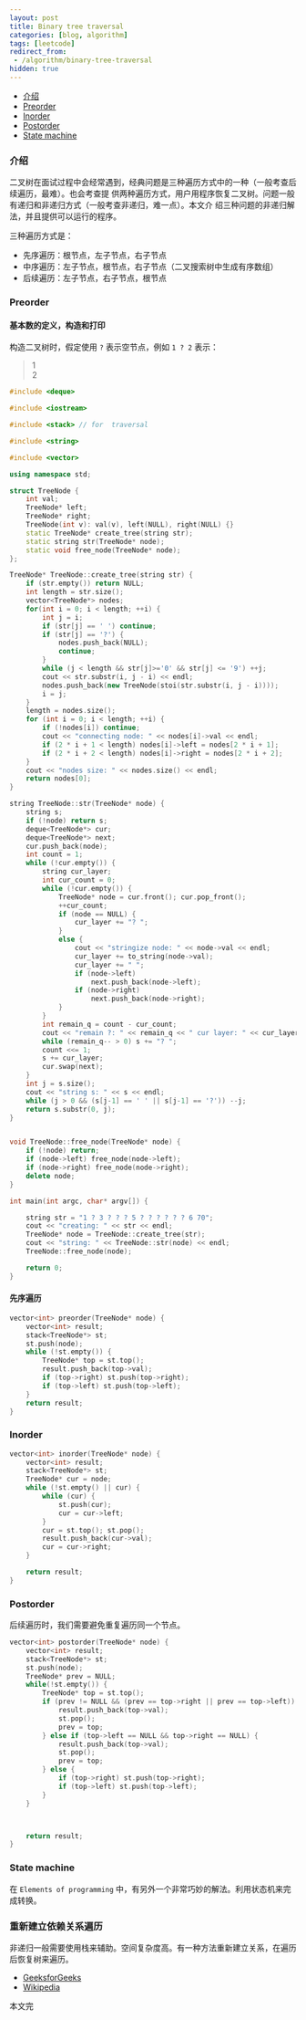```yaml
---
layout: post
title: Binary tree traversal
categories: [blog, algorithm]
tags: [leetcode]
redirect_from:
 - /algorithm/binary-tree-traversal
hidden: true
---
```


+ [介绍](#intro)
+ [Preorder](#preorder)
+ [Inorder](#inorder)
+ [Postorder](#postorder)
+ [State machine](#statemachine)


<a id="intro"></a>

### 介绍

二叉树在面试过程中会经常遇到，经典问题是三种遍历方式中的一种（一般考查后续遍历，最难）。也会考查提
供两种遍历方式，用户用程序恢复二叉树。问题一般有递归和非递归方式（一般考查非递归，难一点）。本文介
绍三种问题的非递归解法，并且提供可以运行的程序。

三种遍历方式是：

+ 先序遍历：根节点，左子节点，右子节点
+ 中序遍历：左子节点，根节点，右子节点（二叉搜索树中生成有序数组）
+ 后续遍历：左子节点，右子节点，根节点

<a id="preorder"></a>

### Preorder

#### 基本数的定义，构造和打印

构造二叉树时，假定使用 `?` 表示空节点，例如 `1 ? 2` 表示：

>    1
>     \
>      2

```cpp
#include <deque>

#include <iostream>

#include <stack> // for  traversal

#include <string>

#include <vector>

using namespace std;

struct TreeNode {
    int val;
    TreeNode* left;
    TreeNode* right;
    TreeNode(int v): val(v), left(NULL), right(NULL) {}
    static TreeNode* create_tree(string str);
    static string str(TreeNode* node);
    static void free_node(TreeNode* node);
};

TreeNode* TreeNode::create_tree(string str) {
    if (str.empty()) return NULL;
    int length = str.size();
    vector<TreeNode*> nodes;
    for(int i = 0; i < length; ++i) {
        int j = i;
        if (str[j] == ' ') continue;
        if (str[j] == '?') {
            nodes.push_back(NULL);
            continue;
        }
        while (j < length && str[j]>='0' && str[j] <= '9') ++j;
        cout << str.substr(i, j - i) << endl;
        nodes.push_back(new TreeNode(stoi(str.substr(i, j - i))));
        i = j;
    }
    length = nodes.size();
    for (int i = 0; i < length; ++i) {
        if (!nodes[i]) continue;
        cout << "connecting node: " << nodes[i]->val << endl;
        if (2 * i + 1 < length) nodes[i]->left = nodes[2 * i + 1];
        if (2 * i + 2 < length) nodes[i]->right = nodes[2 * i + 2];
    }
    cout << "nodes size: " << nodes.size() << endl;
    return nodes[0];
}

string TreeNode::str(TreeNode* node) {
    string s;
    if (!node) return s;
    deque<TreeNode*> cur;
    deque<TreeNode*> next;
    cur.push_back(node);
    int count = 1;
    while (!cur.empty()) {
        string cur_layer;
        int cur_count = 0;
        while (!cur.empty()) {
            TreeNode* node = cur.front(); cur.pop_front();
            ++cur_count;
            if (node == NULL) {
                cur_layer += "? ";
            }
            else {
                cout << "stringize node: " << node->val << endl;
                cur_layer += to_string(node->val);
                cur_layer += " ";
                if (node->left)
                    next.push_back(node->left);
                if (node->right)
                    next.push_back(node->right);
            }
        }
        int remain_q = count - cur_count;
        cout << "remain ?: " << remain_q << " cur layer: " << cur_layer << endl;
        while (remain_q-- > 0) s += "? ";
        count <<= 1;
        s += cur_layer;
        cur.swap(next);
    }
    int j = s.size();
    cout << "string s: " << s << endl;
    while (j > 0 && (s[j-1] == ' ' || s[j-1] == '?')) --j;
    return s.substr(0, j);
}


void TreeNode::free_node(TreeNode* node) {
    if (!node) return;
    if (node->left) free_node(node->left);
    if (node->right) free_node(node->right);
    delete node;
}

int main(int argc, char* argv[]) {

    string str = "1 ? 3 ? ? ? 5 ? ? ? ? ? ? 6 70";
    cout << "creating: " << str << endl;
    TreeNode* node = TreeNode::create_tree(str);
    cout << "string: " << TreeNode::str(node) << endl;
    TreeNode::free_node(node);

    return 0;
}
```

#### 先序遍历

```cpp
vector<int> preorder(TreeNode* node) {
    vector<int> result;
    stack<TreeNode*> st;
    st.push(node);
    while (!st.empty()) {
        TreeNode* top = st.top();
        result.push_back(top->val);
        if (top->right) st.push(top->right);
        if (top->left) st.push(top->left);
    }
    return result;
}
```

<a id="inorder"></a>

### Inorder

```cpp
vector<int> inorder(TreeNode* node) {
    vector<int> result;
    stack<TreeNode*> st;
    TreeNode* cur = node;
    while (!st.empty() || cur) {
        while (cur) {
            st.push(cur);
            cur = cur->left;
        }
        cur = st.top(); st.pop();
        result.push_back(cur->val);
        cur = cur->right;
    }

    return result;
}
```

<a id="postorder"></a>

### Postorder

后续遍历时，我们需要避免重复遍历同一个节点。

```cpp
vector<int> postorder(TreeNode* node) {
    vector<int> result;
    stack<TreeNode*> st;
    st.push(node);
    TreeNode* prev = NULL;
    while(!st.empty()) {
        TreeNode* top = st.top();
        if (prev != NULL && (prev == top->right || prev == top->left)) {
            result.push_back(top->val);
            st.pop();
            prev = top;
        } else if (top->left == NULL && top->right == NULL) {
            result.push_back(top->val);
            st.pop();
            prev = top;
        } else {
            if (top->right) st.push(top->right);
            if (top->left) st.push(top->left);
        }
    }



    return result;
}
```

<a id="statemachine"></a>

### State machine

在 `Elements of programming` 中，有另外一个非常巧妙的解法。利用状态机来完成转换。

### 重新建立依赖关系遍历

非递归一般需要使用栈来辅助。空间复杂度高。有一种方法重新建立关系，在遍历后恢复树来遍历。

+ [GeeksforGeeks](https://www.geeksforgeeks.org/inorder-tree-traversal-without-recursion-and-without-stack/)
+ [Wikipedia](https://en.wikipedia.org/wiki/Tree_traversal#Morris_in-order_traversal_using_threading)

本文完
